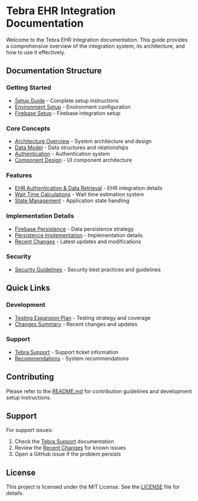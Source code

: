 # Tebra EHR Integration Documentation

Welcome to the Tebra EHR Integration documentation. This guide provides a comprehensive overview of the integration system, its architecture, and how to use it effectively.

## Documentation Structure

### Getting Started
- [Setup Guide](setup-guide.md) - Complete setup instructions
- [Environment Setup](ENVIRONMENT_SETUP.md) - Environment configuration
- [Firebase Setup](FIREBASE_SETUP.md) - Firebase integration setup

### Core Concepts
- [Architecture Overview](architecture.md) - System architecture and design
- [Data Model](data-model.md) - Data structures and relationships
- [Authentication](auth.md) - Authentication system
- [Component Design](component-design.md) - UI component architecture

### Features
- [EHR Authentication & Data Retrieval](feature-ehr-auth-data-retrieval.md) - EHR integration details
- [Wait Time Calculations](wait-time-calculations.md) - Wait time estimation system
- [State Management](state-management-improvements.md) - Application state handling

### Implementation Details
- [Firebase Persistence](firebase-persistence-plan.md) - Data persistence strategy
- [Persistence Implementation](PERSISTENCE_IMPLEMENTATION.md) - Implementation details
- [Recent Changes](recent-changes.md) - Latest updates and modifications

### Security
- [Security Guidelines](SECURITY.md) - Security best practices and guidelines

## Quick Links

### Development
- [Testing Expansion Plan](testing-expansion-plan.md) - Testing strategy and coverage
- [Changes Summary](CHANGES_SUMMARY.md) - Recent changes and updates

### Support
- [Tebra Support](tebra-support-ticket-revised.md) - Support ticket information
- [Recommendations](recommendation.md) - System recommendations

## Contributing

Please refer to the [README.md](../README.md) for contribution guidelines and development setup instructions.

## Support

For support issues:
1. Check the [Tebra Support](tebra-support-ticket-revised.md) documentation
2. Review the [Recent Changes](recent-changes.md) for known issues
3. Open a GitHub issue if the problem persists

## License

This project is licensed under the MIT License. See the [LICENSE](../LICENSE) file for details.

